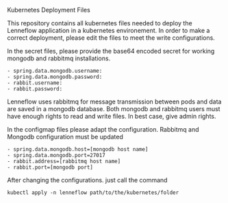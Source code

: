 Kubernetes Deployment Files

This repository contains all kubernetes files needed to deploy the Lenneflow application in a kubernetes environement.
In order to make a correct deployment, please edit the files to meet the write configurations.

In the secret files, please provide the base64 encoded secret for working mongodb and rabbitmq installations.
```
- spring.data.mongodb.username:
- spring.data.mongodb.password:
- rabbit.username:
- rabbit.password:
```
  
Lenneflow uses rabbitmq for message transmission between pods and data are saved in a mongodb database.
Both mongodb and rabbitmq users must have enough rights to read and write files. In best case, give admin rights.

In the configmap files please adapt the configuration. Rabbitmq and Mongodb configuration must be updated
```
- spring.data.mongodb.host=[mongodb host name]
- spring.data.mongodb.port=27017
- rabbit.address=[rabbitmq host name]
- rabbit.port=[mongodb port]
```
After changing the configurations. just call the command<br>
```
kubectl apply -n lenneflow path/to/the/kubernetes/folder
```
